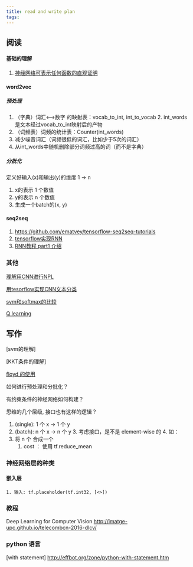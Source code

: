 ```yaml
---
title: read and write plan
tags:
---
```


## 阅读
#### 基础的理解
1. [神经网络可表示任何函数的直观证明](http://neuralnetworksanddeeplearning.com/chap4.html)

#### word2vec
##### 预处理
1. （字典）词汇<-->数字 的映射表：vocab_to_int, int_to_vocab
    2. int_words是文本经过vocab_to_int映射后的产物 
2. （词频表）词频的统计表：Counter(int_words) 
3. 减少噪音词汇（词频很低的词汇，比如少于5次的词汇）
3. 从int_words中随机删除部分词频过高的词（而不是字典）

##### 分批化
定义好输入(x)和输出(y)的维度 1 -> n
1. x的表示 1 个数值
2. y的表示 n 个数值
3. 生成一个batch的(x, y)

#### seq2seq
1. https://github.com/ematvey/tensorflow-seq2seq-tutorials
2. [tensorflow实现RNN](http://www.wildml.com/2016/08/rnns-in-tensorflow-a-practical-guide-and-undocumented-features/)
3. [RNN教程 part1 介绍](http://www.wildml.com/2015/09/recurrent-neural-networks-tutorial-part-1-introduction-to-rnns/)

### 其他
[理解用CNN进行NPL](http://www.wildml.com/2015/11/understanding-convolutional-neural-networks-for-nlp/)

[用tesorflow实现CNN文本分类](http://www.wildml.com/2015/12/implementing-a-cnn-for-text-classification-in-tensorflow/)

[svm和softmax的比较](http://cs231n.github.io/linear-classify/#svmvssoftmax)

[Q learning](https://medium.com/emergent-future/simple-reinforcement-learning-with-tensorflow-part-0-q-learning-with-tables-and-neural-networks-d195264329d0)

## 写作

[svm的理解]

[KKT条件的理解]

[floyd 的使用](https://www.floydhub.com/)

如何进行预处理和分批化？

有约束条件的神经网络如何构建？

思维的几个层级, 接口也有这样的逻辑？
1. (single): 1 个 x -> 1 个 y
2. (batch): n 个 x -> n 个 y
    3. 考虑接口，是不是 element-wise 的
    4.  如：
3. 将 n 个 合成一个 
    1. cost ： 使用 tf.reduce_mean 


### 神经网络层的种类
#### 嵌入层
    1. 输入: tf.placeholder(tf.int32, [<>])

### 教程
Deep Learning for Computer Vision 
http://imatge-upc.github.io/telecombcn-2016-dlcv/


### python 语言
[with statement]
http://effbot.org/zone/python-with-statement.htm

